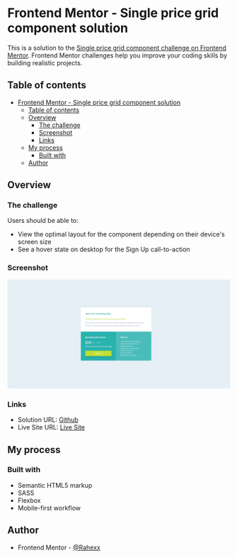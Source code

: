 # Frontend Mentor - Single price grid component solution

This is a solution to the [Single price grid component challenge on Frontend Mentor](https://www.frontendmentor.io/challenges/single-price-grid-component-5ce41129d0ff452fec5abbbc). Frontend Mentor challenges help you improve your coding skills by building realistic projects.

## Table of contents

- [Frontend Mentor - Single price grid component solution](#frontend-mentor---single-price-grid-component-solution)
  - [Table of contents](#table-of-contents)
  - [Overview](#overview)
    - [The challenge](#the-challenge)
    - [Screenshot](#screenshot)
    - [Links](#links)
  - [My process](#my-process)
    - [Built with](#built-with)
  - [Author](#author)

## Overview

### The challenge

Users should be able to:

- View the optimal layout for the component depending on their device's screen size
- See a hover state on desktop for the Sign Up call-to-action

### Screenshot

![](./screenshot.png)

### Links

- Solution URL: [Github](https://github.com/Rahexx/SinglePriceGridComponent)
- Live Site URL: [Live Site](https://rahexx.github.io/SinglePriceGridComponent/)

## My process

### Built with

- Semantic HTML5 markup
- SASS
- Flexbox
- Mobile-first workflow

## Author

- Frontend Mentor - [@Rahexx](https://www.frontendmentor.io/profile/Rahexx)

